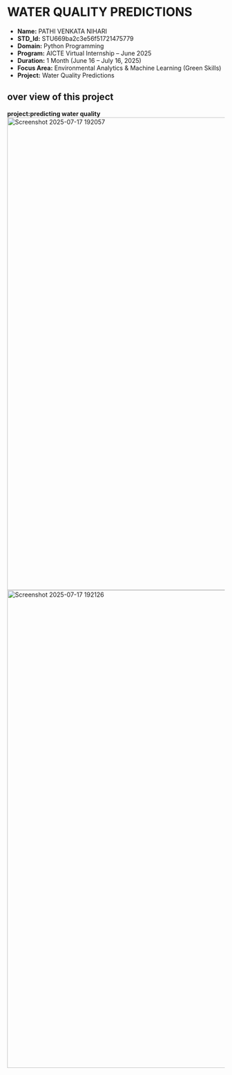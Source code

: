 # WATER QUALITY PREDICTIONS 
- **Name:** PATHI VENKATA NIHARI
- **STD_Id:** STU669ba2c3e56f51721475779
- **Domain:** Python Programming
- **Program:** AICTE Virtual Internship – June 2025
- **Duration:** 1 Month (June 16 – July 16, 2025)
- **Focus Area:** Environmental Analytics & Machine Learning (Green Skills)
- **Project:** Water Quality Predictions

## over view of this project

**project:predicting water quality**
<img width="1919" height="1094" alt="Screenshot 2025-07-17 192057" src="https://github.com/user-attachments/assets/b096f99d-821f-4961-bf22-0fa516783154" />
<img width="1903" height="1106" alt="Screenshot 2025-07-17 192126" src="https://github.com/user-attachments/assets/df6e28ca-0267-4793-bcbd-9819ed764cc7" />

